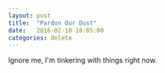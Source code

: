 ```yaml
---
layout: post
title:  "Pardon Our Dust"
date:   2016-02-10 18:05:00
categories: delete
---
```


Ignore me, I'm tinkering with things right now.

